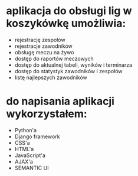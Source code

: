 # aplikacja do obsługi lig w koszykówkę umożliwia:
- rejestrację zespołów
- rejestracje zawodników 
- obsługę meczu na żywo 
- dostęp do raportów meczowych 
- dostęp do aktualnej tabeli, wyników i terminarza
- dostęp do statystyk zawodników i zespołów 
- listę najlepszych zawodników 

# do napisania aplikacji wykorzystałem:
- Python'a
- Django framework
- CSS'a
- HTML'a
- JavaScript'a
- AJAX'a
- SEMANTIC UI
